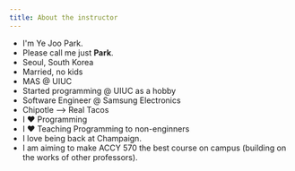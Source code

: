 ```yaml
---
title: About the instructor
---
```


- I'm Ye Joo Park.
- Please call me just **Park**.
- Seoul, South Korea
- Married, no kids
- MAS @ UIUC
- Started programming @ UIUC as a hobby
- Software Engineer @ Samsung Electronics
- Chipotle ⟶ Real Tacos
- I ♥ Programming
- I ♥ Teaching Programming to non-enginners
- I love being back at Champaign.
- I am aiming to make ACCY 570 the best course on campus (building on the works of other professors).
